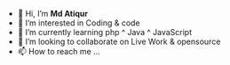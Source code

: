 - 👋 Hi, I’m <strong>Md Atiqur</strong>
- 👀 I’m interested in Coding & code
- 🌱 I’m currently learning php ^ Java ^ JavaScript
- 💞️ I’m looking to collaborate on Live Work & opensource
- 📫 How to reach me ...

<!---
AtiqurCode/AtiqurCode is a ✨ special ✨ repository because its `README.md` (this file) appears on your GitHub profile.
You can click the Preview link to take a look at your changes.
--->
